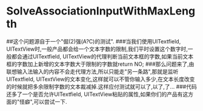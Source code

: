 # SolveAssociationInputWithMaxLength
##这个问题源自于一个"倔(2)强(A?C)的测试".
###当我们使用UITextfield, UITextView时,一般产品都会给一个文本字数的限制,我们平时设置这个数字时,一般都会通过UITextfield, UITextView的代理判断当前文本框的字数,如果当前文本框的字数加上新增的文本字数大于限制的字数就return NO;
###那么问题来了,由联想输入法输入的内容不会走代理方法,所以只能走"另一条路",那就是监听UITextfield, UITextView的文本变化,这样就可以不管你输入多少,在文本长度改变的时候就把多余限制字数的文本裁减掉.这样应付测试就可以了,以了,了...
###代码还多了一个是否允许UITextfield, UITextView粘贴的属性,如果你们的产品有这方面的"怪癖",可以尝试一下.
